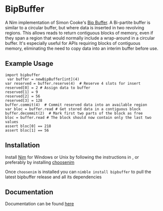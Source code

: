 # BipBuffer
A Nim implementation of Simon Cooke's <a class="external reference" href="https://www.codeproject.com/articles/3479/the-bip-buffer-the-circular-buffer-with-a-twist">Bip Buffer</a>. A Bi-partite buffer is similar to a circular buffer, but where data is inserted in two revolving regions. This allows reads to return contiguous blocks of memory, even if they span a region that would normally include a wrap-around in a circular buffer. It's especially useful for APIs requiring blocks of contiguous memory, eliminating the need to copy data into an interim buffer before use.

## Example Usage                                                        
```
import bipbuffer
 var buffer = newBipBuffer[int](4)
var reserved = buffer.reserve(4)  # Reserve 4 slots for insert
reserved[0] = 2 # Assign data to buffer
reserved[1] = 9
reserved[2] = 56
reserved[3] = 128
buffer.commit(4)  # Commit reserved data into an available region
var bloc = buffer.read # Get stored data in a contiguous block
buffer.decommit(2)  # Mark first two parts of the block as free
bloc = buffer.read # The block should now contain only the last two values
assert bloc[0] == 218
assert bloc[1] == 56
```
## Installation
Install <a class="external reference" href="https://nim-lang.org/install.html">Nim</a> for Windows or Unix by following the instructions in , or preferably by installing <a class="reference external" href="https://github.com/dom96/choosenim">choosenim</a>

Once ```choosenim``` is installed you can ```nimble install bipbuffer``` to pull the latest bipbuffer release and all its dependencies

## Documentation
Documentation can be found <a class="external reference" href="https://htmlpreview.github.io/?https://github.com/MarcAzar/BipBuffer/blob/master/docs/bipbuffer.html">here</a>
